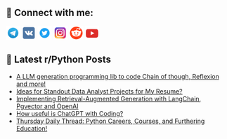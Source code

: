 ## 🔎 Connect with me:
[<img src="https://github.com/bullbesh/bullbesh/blob/main/images/Telegram.png" width="32" height="32" />](https://t.me/bullbesh)
[<img src="https://github.com/bullbesh/bullbesh/blob/main/images/VK.png" width="32" height="32" />](https://vk.com/bullbesh)
[<img src="https://github.com/bullbesh/bullbesh/blob/main/images/Twitter.png" width="32" height="32" />](https://twitter.com/bullbesh1)
[<img src="https://github.com/bullbesh/bullbesh/blob/main/images/Instagram.png" width="32" height="32" />](https://www.instagram.com/bullbesh)
[<img src="https://github.com/bullbesh/bullbesh/blob/main/images/Reddit.png" width="32" height="32" />](https://www.reddit.com/user/bullbesh)
[<img src="https://github.com/bullbesh/bullbesh/blob/main/images/YouTube.png" width="32" height="32" />](https://www.youtube.com/channel/UCtfjRs6uzgq5mfm8S06WTcg)

## 📕 Latest r/Python Posts
<!-- BLOG-POST-LIST:START -->
- [A LLM generation programming lib to code Chain of though, Reflexion and more!](https://www.reddit.com/r/Python/comments/1hhv2pp/a_llm_generation_programming_lib_to_code_chain_of/)
- [Ideas for Standout Data Analyst Projects for My Resume?](https://www.reddit.com/r/Python/comments/1hhsnpv/ideas_for_standout_data_analyst_projects_for_my/)
- [Implementing Retrieval-Augmented Generation with LangChain, Pgvector and OpenAI](https://www.reddit.com/r/Python/comments/1hhlg8x/implementing_retrievalaugmented_generation_with/)
- [How useful is ChatGPT with Coding?](https://www.reddit.com/r/Python/comments/1hhgh2n/how_useful_is_chatgpt_with_coding/)
- [Thursday Daily Thread: Python Careers, Courses, and Furthering Education!](https://www.reddit.com/r/Python/comments/1hhfmi6/thursday_daily_thread_python_careers_courses_and/)
<!-- BLOG-POST-LIST:END -->
